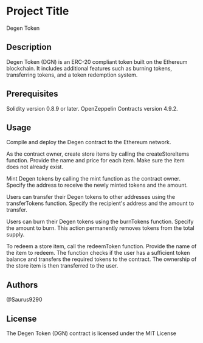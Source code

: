 # Project Title

Degen Token

## Description

Degen Token (DGN) is an ERC-20 compliant token built on the Ethereum blockchain. It includes additional features such as burning tokens, transferring tokens, and a token redemption system.


## Prerequisites
Solidity version 0.8.9 or later.
OpenZeppelin Contracts version 4.9.2.

## Usage
Compile and deploy the Degen contract to the Ethereum network.

As the contract owner, create store items by calling the createStoreItems function. Provide the name and price for each item. Make sure the item does not already exist.

Mint Degen tokens by calling the mint function as the contract owner. Specify the address to receive the newly minted tokens and the amount.

Users can transfer their Degen tokens to other addresses using the transferTokens function. Specify the recipient's address and the amount to transfer.

Users can burn their Degen tokens using the burnTokens function. Specify the amount to burn. This action permanently removes tokens from the total supply.

To redeem a store item, call the redeemToken function. Provide the name of the item to redeem. The function checks if the user has a sufficient token balance and transfers the required tokens to the contract. The ownership of the store item is then transferred to the user.


## Authors

@Saurus9290




## License

The Degen Token (DGN) contract is licensed under the MIT License
